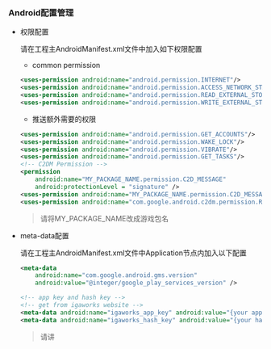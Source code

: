 ### Android配置管理

* 权限配置

    请在工程主AndroidManifest.xml文件中加入如下权限配置
    + common permission
    ```xml
    <uses-permission android:name="android.permission.INTERNET"/>
    <uses-permission android:name="android.permission.ACCESS_NETWORK_STATE"/>
    <uses-permission android:name="android.permission.READ_EXTERNAL_STORAGE"/>
    <uses-permission android:name="android.permission.WRITE_EXTERNAL_STORAGE"/>
    ```

    + 推送额外需要的权限
    ```xml
    <uses-permission android:name="android.permission.GET_ACCOUNTS"/>
    <uses-permission android:name="android.permission.WAKE_LOCK"/>
    <uses-permission android:name="android.permission.VIBRATE"/>
    <uses-permission android:name="android.permission.GET_TASKS"/>
    <!-- C2DM Permission -->
    <permission 
        android:name="MY_PACKAGE_NAME.permission.C2D_MESSAGE"       
        android:protectionLevel = "signature" />
    <uses-permission android:name="MY_PACKAGE_NAME.permission.C2D_MESSAGE"/>
    <uses-permission android:name="com.google.android.c2dm.permission.RECEIVE"/>
    ```
    > 请将MY_PACKAGE_NAME改成游戏包名

* meta-data配置

    请在工程主AndroidManifest.xml文件中Application节点内加入以下配置
    ```xml
    <meta-data
        android:name="com.google.android.gms.version"
        android:value="@integer/google_play_services_version" />

    <!-- app key and hash key -->
    <!-- get from igaworks website -->
    <meta-data android:name="igaworks_app_key" android:value="{your app key}" />
    <meta-data android:name="igaworks_hash_key" android:value="{your hash key}" />
    ```
    > 请讲

